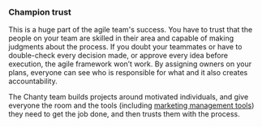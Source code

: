 ### **Champion trust**
This is a huge part of the agile team's success. You have to trust that the people on your team are skilled in their area and capable of making judgments about the process. If you doubt your teammates or have to double-check every decision made, or approve every idea before execution, the agile framework won’t work. By assigning owners on your plans, everyone can see who is responsible for what and it also creates accountability.

The Chanty team builds projects around motivated individuals, and give everyone the room and the tools (including [marketing management tools](https://monday.com/use-cases/marketing-project-management)) they need to get the job done, and then trusts them with the process.
